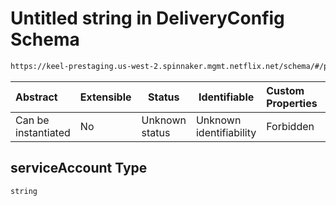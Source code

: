 # Untitled string in DeliveryConfig Schema

```txt
https://keel-prestaging.us-west-2.spinnaker.mgmt.netflix.net/schema/#/properties/serviceAccount
```




| Abstract            | Extensible | Status         | Identifiable            | Custom Properties | Additional Properties | Access Restrictions | Defined In                                                    |
| :------------------ | ---------- | -------------- | ----------------------- | :---------------- | --------------------- | ------------------- | ------------------------------------------------------------- |
| Can be instantiated | No         | Unknown status | Unknown identifiability | Forbidden         | Allowed               | none                | [keel.schema.json\*](keel.schema.json "open original schema") |

## serviceAccount Type

`string`
